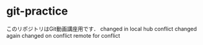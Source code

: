 # git-practice
このリポジトリはGit動画講座用です．
changed in local hub
conflict changed again
changed on conflict remote for conflict

